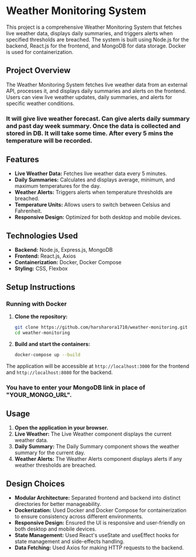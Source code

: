 # Weather Monitoring System

This project is a comprehensive Weather Monitoring System that fetches live weather data, displays daily summaries, and triggers alerts when specified thresholds are breached. The system is built using Node.js for the backend, React.js for the frontend, and MongoDB for data storage. Docker is used for containerization.

## Project Overview

The Weather Monitoring System fetches live weather data from an external API, processes it, and displays daily summaries and alerts on the frontend. Users can view live weather updates, daily summaries, and alerts for specific weather conditions.

### It will give live weather forecast. Can give alerts daily summary and past day week summary. Once the data is collected and stored in DB. It will take some time. After every 5 mins the temperature will be recorded. 

## Features

- **Live Weather Data:** Fetches live weather data every 5 minutes.
- **Daily Summaries:** Calculates and displays average, minimum, and maximum temperatures for the day.
- **Weather Alerts:** Triggers alerts when temperature thresholds are breached.
- **Temperature Units:** Allows users to switch between Celsius and Fahrenheit.
- **Responsive Design:** Optimized for both desktop and mobile devices.

## Technologies Used

- **Backend:** Node.js, Express.js, MongoDB
- **Frontend:** React.js, Axios
- **Containerization:** Docker, Docker Compose
- **Styling:** CSS, Flexbox

## Setup Instructions

### Running with Docker

1. **Clone the repository:**

   ```bash
   git clone https://github.com/harsharora1710/weather-monitoring.git
   cd weather-monitoring
   ```

2. **Build and start the containers:**
   ```bash
   docker-compose up --build
   ```

The application will be accessible at `http://localhost:3000` for the frontend and `http://localhost:8080` for the backend.

### You have to enter your MongoDB link in place of "YOUR_MONGO_URL".

## Usage

1. **Open the application in your browser.**
2. **Live Weather:** The Live Weather component displays the current weather data.
3. **Daily Summary:** The Daily Summary component shows the weather summary for the current day.
4. **Weather Alerts:** The Weather Alerts component displays alerts if any weather thresholds are breached.

## Design Choices

- **Modular Architecture:** Separated frontend and backend into distinct directories for better manageability.
- **Dockerization:** Used Docker and Docker Compose for containerization to ensure consistency across different environments.
- **Responsive Design:** Ensured the UI is responsive and user-friendly on both desktop and mobile devices.
- **State Management:** Used React's useState and useEffect hooks for state management and side-effects handling.
- **Data Fetching:** Used Axios for making HTTP requests to the backend.

